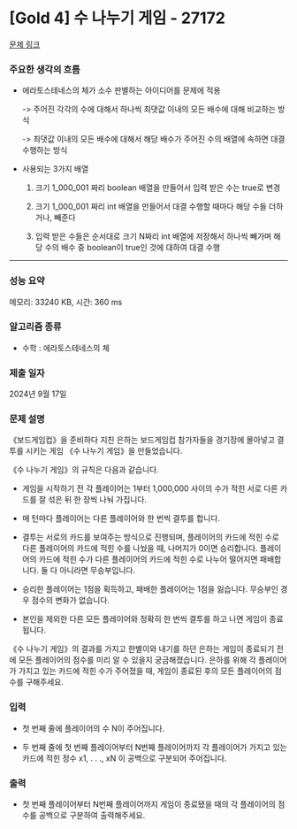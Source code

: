 # [Gold 4] 수 나누기 게임 - 27172 

[문제 링크](https://www.acmicpc.net/problem/27172) 

### 주요한 생각의 흐름

- 에라토스테네스의 체가 소수 판별하는 아이디어를 문제에 적용

	-> 주어진 각각의 수에 대해서 하나씩 최댓값 이내의 모든 배수에 대해 비교하는 방식

	-> 최댓값 이내의 모든 배수에 대해서 해당 배수가 주어진 수의 배열에 속하면 대결 수행하는 방식 

- 사용되는 3가지 배열

	1. 크기 1_000_001 짜리 boolean 배열을 만들어서 입력 받은 수는 true로 변경

	2. 크기 1_000_001 짜리 int 배열을 만들어서 대결 수행할 때마다 해당 수들 더하거나, 빼준다

	3. 입력 받은 수들은 순서대로 크기 N짜리 int 배열에 저장해서 하나씩 빼가며 해당 수의 배수 중 boolean이 true인 것에 대하여 대결 수행
 
---

### 성능 요약

메모리: 33240 KB, 시간: 360 ms

### 알고리즘 종류

- 수학 : 에라토스테네스의 체

### 제출 일자

2024년 9월 17일

### 문제 설명

《보드게임컵》을 준비하다 지친 은하는 보드게임컵 참가자들을 경기장에 몰아넣고 결투를 시키는 게임 《수 나누기 게임》을 만들었습니다.

《수 나누기 게임》의 규칙은 다음과 같습니다.

- 게임을 시작하기 전 각 플레이어는 1부터 1,000,000 사이의 수가 적힌 서로 다른 카드를 잘 섞은 뒤 한 장씩 나눠 가집니다.

- 매 턴마다 플레이어는 다른 플레이어와 한 번씩 결투를 합니다.

- 결투는 서로의 카드를 보여주는 방식으로 진행되며, 플레이어의 카드에 적힌 수로 다른 플레이어의 카드에 적힌 수를 나눴을 때, 나머지가 0이면 승리합니다. 플레이어의 카드에 적힌 수가 다른 플레이어의 카드에 적힌 수로 나누어 떨어지면 패배합니다. 둘 다 아니라면 무승부입니다.

- 승리한 플레이어는 1점을 획득하고, 패배한 플레이어는 1점을 잃습니다. 무승부인 경우 점수의 변화가 없습니다.

- 본인을 제외한 다른 모든 플레이어와 정확히 한 번씩 결투를 하고 나면 게임이 종료됩니다.


《수 나누기 게임》의 결과를 가지고 한별이와 내기를 하던 은하는 게임이 종료되기 전에 모든 플레이어의 점수를 미리 알 수 있을지 궁금해졌습니다. 은하를 위해 각 플레이어가 가지고 있는 카드에 적힌 수가 주어졌을 때, 게임이 종료된 후의 모든 플레이어의 점수를 구해주세요.

### 입력 

- 첫 번째 줄에 플레이어의 수 N이 주어집니다.

- 두 번째 줄에 첫 번째 플레이어부터 N번째 플레이어까지 각 플레이어가 가지고 있는 카드에 적힌 정수 x1, . . ., xN 이 공백으로 구분되어 주어집니다.


### 출력 

- 첫 번째 플레이어부터 N번째 플레이어까지 게임이 종료됐을 때의 각 플레이어의 점수를 공백으로 구분하여 출력해주세요.
